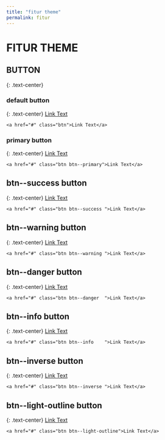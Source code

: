 ```yaml
---
title: "fitur theme"
permalink: fitur
---
```


# FITUR THEME

## BUTTON
{: .text-center}

### default button 
{: .text-center}
<a href="#" class="btn">Link Text</a>
```
<a href="#" class="btn">Link Text</a>
```

### primary button 
{: .text-center}
<a href="#" class="btn btn--primary">Link Text</a>
```
<a href="#" class="btn btn--primary">Link Text</a>
```

## btn--success	 button 
{: .text-center}
<a href="#" class="btn btn--success	">Link Text</a>
```
<a href="#" class="btn btn--success	">Link Text</a>
```

## btn--warning	 button 
{: .text-center}
<a href="#" class="btn btn--warning">Link Text</a>
```
<a href="#" class="btn btn--warning	">Link Text</a>
```

## btn--danger	 button 
{: .text-center}
<a href="#" class="btn btn--danger">Link Text</a>
```
<a href="#" class="btn btn--danger	">Link Text</a>
```

## btn--info	 button 
{: .text-center}
<a href="#" class="btn btn--info">Link Text</a>
```
<a href="#" class="btn btn--info	">Link Text</a>
```

## btn--inverse	 button 
{: .text-center}
<a href="#" class="btn btn--inverse">Link Text</a>
```
<a href="#" class="btn btn--inverse	">Link Text</a>
```

## btn--light-outline	 button 
{: .text-center}
<a href="#" class="btn btn--light-outline">Link Text</a>
```
<a href="#" class="btn btn--light-outline">Link Text</a>
```
